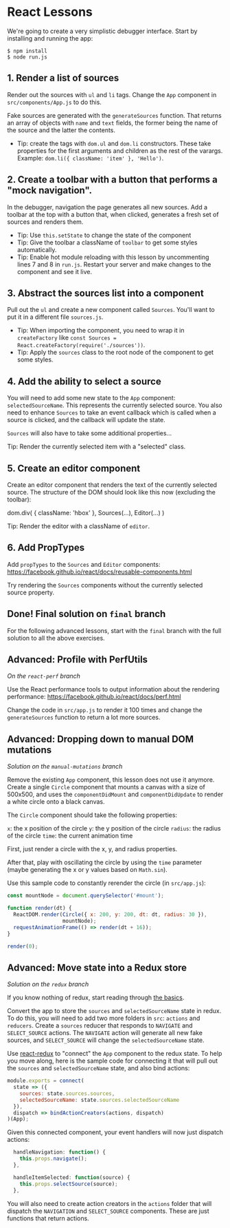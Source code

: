
# React Lessons

We're going to create a very simplistic debugger interface. Start by
installing and running the app:

```
$ npm install
$ node run.js
```

## 1. Render a list of sources

Render out the sources with `ul` and `li` tags. Change the `App`
component in `src/components/App.js` to do this.

Fake sources are generated with the `generateSources` function. That
returns an array of objects with `name` and `text` fields, the former
being the name of the source and the latter the contents.

* Tip: create the tags with `dom.ul` and `dom.li` constructors. These
take properties for the first arguments and children as the rest of
the varargs. Example: `dom.li({ className: 'item' }, 'Hello')`.

## 2. Create a toolbar with a button that performs a "mock navigation".

In the debugger, navigation the page generates all new sources. Add a
toolbar at the top with a button that, when clicked, generates a fresh
set of sources and renders them.

* Tip: Use `this.setState` to change the state of the component
* Tip: Give the toolbar a className of `toolbar` to get some styles automatically.
* Tip: Enable hot module reloading with this lesson by uncommenting lines 7
and 8 in `run.js`. Restart your server and make changes to the
component and see it live.

## 3. Abstract the sources list into a component

Pull out the `ul` and create a new component called `Sources`. You'll
want to put it in a different file `sources.js`.

* Tip: When importing the component, you need to wrap it in
`createFactory` like `const Sources = React.createFactory(require('./sources'))`.
* Tip: Apply the `sources` class to the root node of the component to get
some styles.

## 4. Add the ability to select a source

You will need to add some new state to the `App` component:
`selectedSourceName`. This represents the currently selected source.
You also need to enhance `Sources` to take an event callback which is
called when a source is clicked, and the callback will update the state.

`Sources` will also have to take some additional properties...

Tip: Render the currently selected item with a "selected" class.

## 5. Create an editor component

Create an editor component that renders the text of the currently
selected source. The structure of the DOM should look like this now
(excluding the toolbar):

dom.div(
  { className: 'hbox' },
  Sources(...),
  Editor(...)
)

Tip: Render the editor with a className of `editor`.

## 6. Add PropTypes

Add `propTypes` to the `Sources` and `Editor` components: https://facebook.github.io/react/docs/reusable-components.html

Try rendering the `Sources` components without the currently selected
source property.

## Done! Final solution on `final` branch

For the following advanced lessons, start with the `final` branch with
the full solution to all the above exercises.

## Advanced: Profile with PerfUtils

*On the `react-perf` branch*

Use the React performance tools to output information about the rendering performance: https://facebook.github.io/react/docs/perf.html

Change the code in `src/app.js` to render it 100 times and change the
`generateSources` function to return a lot more sources.

## Advanced: Dropping down to manual DOM mutations

*Solution on the `manual-mutations` branch*

Remove the existing `App` component, this lesson does not use it
anymore. Create a single `Circle` component that mounts a canvas with
a size of 500x500, and uses the `componentDidMount` and
`componentDidUpdate` to render a white circle onto a black canvas.

The `Circle` component should take the following properties:

`x`: the x position of the circle
`y`: the y position of the circle
`radius`: the radius of the circle
`time`: the current animation time

First, just render a circle with the x, y, and radius properties.

After that, play with oscillating the circle by using the `time`
parameter (maybe generating the x or y values based on `Math.sin`).

Use this sample code to constantly rerender the circle (in `src/app.js`):

```js
const mountNode = document.querySelector('#mount');

function render(dt) {
  ReactDOM.render(Circle({ x: 200, y: 200, dt: dt, radius: 30 }),
                  mountNode);
  requestAnimationFrame(() => render(dt + 16));
}

render(0);
```

## Advanced: Move state into a Redux store

*Solution on the `redux` branch*

If you know nothing of redux, start reading through [the basics](http://redux.js.org/docs/basics/index.html).

Convert the app to store the `sources` and `selectedSourceName` state
in redux. To do this, you will need to add two more folders in `src`:
`actions` and `reducers`. Create a `sources` reducer that responds to
`NAVIGATE` and `SELECT_SOURCE` actions. The `NAVIGATE` action will
generate all new fake sources, and `SELECT_SOURCE` will change the
`selectedSourceName` state.

Use [react-redux](https://github.com/rackt/react-redux) to "connect"
the `App` component to the redux state. To help you move along, here
is the sample code for connecting it that will pull out the `sources`
and `selectedSourceName` state, and also bind actions:

```js
module.exports = connect(
  state => ({
    sources: state.sources.sources,
    selectedSourceName: state.sources.selectedSourceName
  }),
  dispatch => bindActionCreators(actions, dispatch)
)(App);
```

Given this connected component, your event handlers will now just dispatch actions:

```js
  handleNavigation: function() {
    this.props.navigate();
  },

  handleItemSelected: function(source) {
    this.props.selectSource(source);
  },
```

You will also need to create action creators in the `actions` folder
that will dispatch the `NAVIGATION` and `SELECT_SOURCE` components.
These are just functions that return actions.